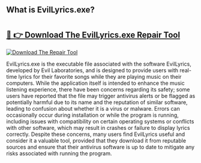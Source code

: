 ## What is EvilLyrics.exe? 

# <h2><a href="https://exedetect.com/download.php?EvilLyrics.exe">🔗 👉 Download The EvilLyrics.exe Repair Tool</a></h2>

[![Download The Repair Tool](https://exedetect.com/download-button.jpg)](https://exedetect.com/download.php?EvilLyrics.exe)

EvilLyrics.exe is the executable file associated with the software EvilLyrics, developed by Evil Laboratories, and is designed to provide users with real-time lyrics for their favorite songs while they are playing music on their computers. While the application itself is intended to enhance the music listening experience, there have been concerns regarding its safety; some users have reported that the file may trigger antivirus alerts or be flagged as potentially harmful due to its name and the reputation of similar software, leading to confusion about whether it is a virus or malware. Errors can occasionally occur during installation or while the program is running, including issues with compatibility on certain operating systems or conflicts with other software, which may result in crashes or failure to display lyrics correctly. Despite these concerns, many users find EvilLyrics useful and consider it a valuable tool, provided that they download it from reputable sources and ensure that their antivirus software is up to date to mitigate any risks associated with running the program.